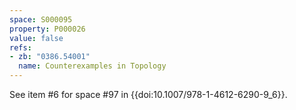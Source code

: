 ```yaml
---
space: S000095
property: P000026
value: false
refs:
- zb: "0386.54001"
  name: Counterexamples in Topology
---
```


See item #6 for space #97 in {{doi:10.1007/978-1-4612-6290-9_6}}.
